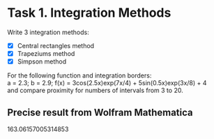 # Task 1. Integration Methods
Write 3 integration methods:
- [x] Central rectangles method
- [x] Trapeziums method
- [x] Simpson method

For the following function and integration borders:  
a = 2.3; b = 2.9; f(x) = 3cos(2.5x)exp(7x/4) + 5sin(0.5x)exp(3x/8) + 4  
and compare proximity for numbers of intervals from 3 to 20.  

## Precise result from Wolfram Mathematica
163.06157005314853
